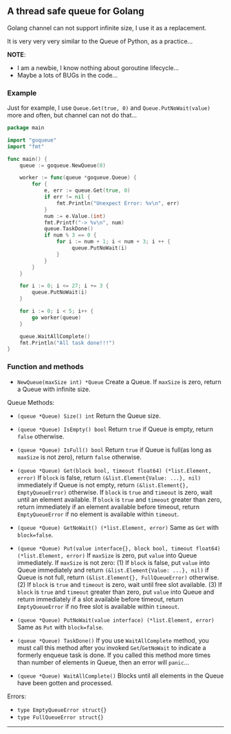 ## A thread safe queue for Golang

Golang channel can not support infinite size, I use it as a replacement.

It is very very very similar to the Queue of Python, as a practice...

**NOTE**:
 - I am a newbie, I know nothing about goroutine lifecycle...
 - Maybe a lots of BUGs in the code...

### Example

Just for example, I use `Queue.Get(true, 0)` and `Queue.PutNoWait(value)` more and often, but channel can not do that...

```Go
package main

import "goqueue"
import "fmt"

func main() {
	queue := goqueue.NewQueue(0)

	worker := func(queue *goqueue.Queue) {
        for {
		    e, err := queue.Get(true, 0)
		    if err != nil {
			    fmt.Println("Unexpect Error: %v\n", err)
		    }
            num := e.Value.(int)
            fmt.Printf("-> %v\n", num)
		    queue.TaskDone()
            if num % 3 == 0 {
                for i := num + 1; i < num + 3; i ++ {
                     queue.PutNoWait(i)
                }
            }
        }
	}

    for i := 0; i <= 27; i += 3 {
		queue.PutNoWait(i)
    }

    for i := 0; i < 5; i++ {
        go worker(queue)
    }

    queue.WaitAllComplete()
	fmt.Println("All task done!!!")
}
```

### Function and methods

 - `NewQueue(maxSize int) *Queue`
   Create a Queue. If `maxSize` is zero, return a Queue with infinite size.

Queue Methods:

 - `(queue *Queue) Size() int`
   Return the Queue size.

 - `(queue *Queue) IsEmpty() bool`
   Return `true` if Queue is empty, return `false` otherwise.

 - `(queue *Queue) IsFull() bool`
   Return `true` if Queue is full(as long as `maxSize` is not zero), return `false` otherwise.

 - `(queue *Queue) Get(block bool, timeout float64) (*list.Element, error)`
   If `block` is false, return `(&list.Element{Value: ...}, nil)` immediately if Queue is not empty, return `(&list.Element{}, EmptyQueueError)` otherwise.
   If `block` is `true` and `timeout` is zero, wait until an element available.
   If `block` is `true` and `timeout` greater than zero, return immediately if an element available before timeout, return `EmptyQueueError` if no element is available within `timeout`.

 - `(queue *Queue) GetNoWait() (*list.Element, error)`
   Same as `Get` with `block=false`.

 - `(queue *Queue) Put(value interface{}, block bool, timeout float64) (*list.Element, error)`
   If `maxSize` is zero, put `value` into Queue immediately.
   If `maxSize` is not zero:
   (1) If `block` is false, put `value` into Queue immediately and return `(&list.Element{Value: ...}, nil)` if Queue is not full, return `(&list.Element{}, FullQueueError)` otherwise.
   (2) If `block` is `true` and `timeout` is zero, wait until free slot available.
   (3) If `block` is `true` and `timeout` greater than zero, put `value` into Queue and return immediately if a slot available before timeout, return `EmptyQueueError` if no free slot is available within `timeout`.

 - `(queue *Queue) PutNoWait(value interface) (*list.Element, error)`
   Same as `Put` with `block=false`.

 - `(queue *Queue) TaskDone()`
   If you use `WaitAllComplete` method, you must call this method after you invoked `Get`/`GetNoWait` to indicate a formerly enqueue task is done.
   If you called this method more times than number of elements in Queue, then an error will `panic`...

 - `(queue *Queue) WaitAllComplete()`
   Blocks until all elements in the Queue have been gotten and processed.

Errors:

 - `type EmptyQueueError struct{}`
 - `type FullQueueError struct{}`

---